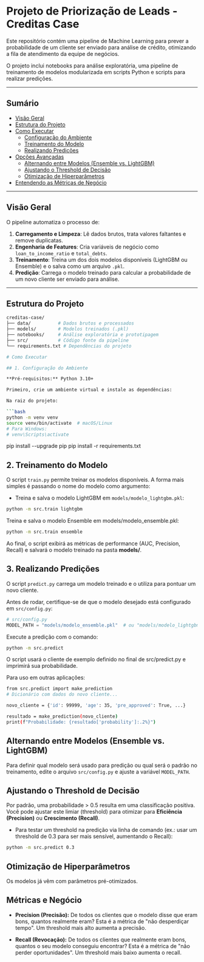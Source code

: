# Projeto de Priorização de Leads - Creditas Case

Este repositório contém uma pipeline de Machine Learning para prever a probabilidade de um cliente ser enviado para análise de crédito, otimizando a fila de atendimento da equipe de negócios.

O projeto inclui notebooks para análise exploratória, uma pipeline de treinamento de modelos modularizada em scripts Python e scripts para realizar predições.

---

## Sumário
- [Visão Geral](#visão-geral)
- [Estrutura do Projeto](#estrutura-do-projeto)
- [Como Executar](#como-executar)
  - [Configuração do Ambiente](#1-configuração-do-ambiente)
  - [Treinamento do Modelo](#2-treinamento-do-modelo)
  - [Realizando Predições](#3-realizando-predições)
- [Opções Avançadas](#opções-avançadas)
  - [Alternando entre Modelos (Ensemble vs. LightGBM)](#alternando-entre-modelos-ensemble-vs-lightgbm)
  - [Ajustando o Threshold de Decisão](#ajustando-o-threshold-de-decisão)
  - [Otimização de Hiperparâmetros](#otimização-de-hiperparâmetros)
- [Entendendo as Métricas de Negócio](#entendendo-as-métricas-de-negócio)

---

## Visão Geral

O pipeline automatiza o processo de:

1. **Carregamento e Limpeza**: Lê dados brutos, trata valores faltantes e remove duplicatas.  
2. **Engenharia de Features**: Cria variáveis de negócio como `loan_to_income_ratio` e `total_debts`.  
3. **Treinamento**: Treina um dos dois modelos disponíveis (LightGBM ou Ensemble) e o salva como um arquivo `.pkl`.  
4. **Predição**: Carrega o modelo treinado para calcular a probabilidade de um novo cliente ser enviado para análise.  

---

## Estrutura do Projeto

```bash
creditas-case/
├── data/          # Dados brutos e processados
├── models/        # Modelos treinados (.pkl)
├── notebooks/     # Análise exploratória e prototipagem
├── src/           # Código fonte da pipeline
└── requirements.txt # Dependências do projeto

# Como Executar

## 1. Configuração do Ambiente

**Pré-requisitos:** Python 3.10+

Primeiro, crie um ambiente virtual e instale as dependências:

Na raiz do projeto:

```bash
python -m venv venv
source venv/bin/activate  # macOS/Linux
# Para Windows:
# venv\Scripts\activate
```

pip install --upgrade pip
pip install -r requirements.txt

## 2. Treinamento do Modelo

O script `train.py` permite treinar os modelos disponíveis. A forma mais simples é passando o nome do modelo como argumento:

- Treina e salva o modelo LightGBM em `models/modelo_lightgbm.pkl`:

```bash
python -m src.train lightgbm
```
Treina e salva o modelo Ensemble em models/modelo_ensemble.pkl:
```bash
python -m src.train ensemble
```
Ao final, o script exibirá as métricas de performance (AUC, Precision, Recall) e salvará o modelo treinado na pasta **models/**.

## 3. Realizando Predições

O script `predict.py` carrega um modelo treinado e o utiliza para pontuar um novo cliente.

Antes de rodar, certifique-se de que o modelo desejado está configurado em `src/config.py`:

```python
# src/config.py
MODEL_PATH = "models/modelo_ensemble.pkl"  # ou "models/modelo_lightgbm.pkl"
```

Execute a predição com o comando:
```bash
python -m src.predict
```

O script usará o cliente de exemplo definido no final de src/predict.py e imprimirá sua probabilidade.

Para uso em outras aplicações:
```bash
from src.predict import make_prediction
# Dicionário com dados do novo cliente...

novo_cliente = {'id': 99999, 'age': 35, 'pre_approved': True, ...}

resultado = make_prediction(novo_cliente)
print(f"Probabilidade: {resultado['probability']:.2%}")
```

## Alternando entre Modelos (Ensemble vs. LightGBM)

Para definir qual modelo será usado para predição ou qual será o padrão no treinamento, edite o arquivo `src/config.py` e ajuste a variável `MODEL_PATH`.

## Ajustando o Threshold de Decisão

Por padrão, uma probabilidade > 0.5 resulta em uma classificação positiva. Você pode ajustar este limiar (threshold) para otimizar para **Eficiência (Precision)** ou **Crescimento (Recall)**.

- Para testar um threshold na predição via linha de comando (ex.: usar um threshold de 0.3 para ser mais sensível, aumentando o Recall):

```bash
python -m src.predict 0.3
```

## Otimização de Hiperparâmetros

Os modelos já vêm com parâmetros pré-otimizados.

## Métricas e Negócio

* **Precision (Precisão):** De todos os clientes que o modelo disse que eram bons, quantos realmente eram? Esta é a métrica de "não desperdiçar tempo". Um threshold mais alto aumenta a precisão.

* **Recall (Revocação):** De todos os clientes que realmente eram bons, quantos o seu modelo conseguiu encontrar? Esta é a métrica de "não perder oportunidades". Um threshold mais baixo aumenta o recall.
